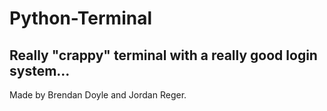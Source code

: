 # Python-Terminal
## Really "crappy" terminal with a really good login system...
Made by Brendan Doyle and Jordan Reger.
